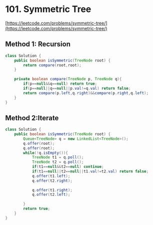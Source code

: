 # 101. Symmetric Tree
[https://leetcode.com/problems/symmetric-tree/](https://leetcode.com/problems/symmetric-tree/)

## Method 1: Recursion

```java
class Solution {
    public boolean isSymmetric(TreeNode root) {
        return compare(root,root);
    }
    
    private boolean compare(TreeNode p, TreeNode q){
        if(p==null&&q==null) return true;
        if(p==null||q==null||p.val!=q.val) return false;
        return compare(p.left,q.right)&&compare(p.right,q.left);
    }
}
```

## Method 2:Iterate

```java
class Solution {
    public boolean isSymmetric(TreeNode root) {
        Queue<TreeNode> q = new LinkedList<TreeNode>();
        q.offer(root);
        q.offer(root);
        while(!q.isEmpty()){
            TreeNode t1 = q.poll();
            TreeNode t2 = q.poll();
            if(t1==null&&t2==null) continue;
            if(t1==null||t2==null||t1.val!=t2.val) return false;
            q.offer(t1.left);
            q.offer(t2.right);
            
            q.offer(t1.right);
            q.offer(t2.left);
            
        }
        return true;
    }
}
```
